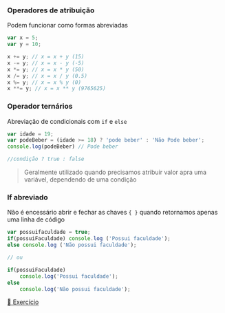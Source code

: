 ### Operadores de atribuição
Podem funcionar como formas abreviadas

```js
var x = 5;
var y = 10;

x += y; // x = x + y (15)
x -= y; // x = x - y (-5)
x *= y; // x = x * y (50)
x /= y; // x = x / y (0.5)
x %= y; // x = x % y (0)
x **= y; // x = x ** y (9765625)
```
### Operador ternários
Abreviação de condicionais com `if` e `else`

```js
var idade = 19;
var podeBeber = (idade >= 18) ? 'pode beber' : 'Não Pode beber';
console.log(podeBeber) // Pode beber

//condição ? true : false
```

> Geralmente utilizado quando precisamos atribuir valor apra uma variável, dependendo de uma condição

### If abreviado
Não é encessário abrir e fechar as chaves `{ }` quando retornamos apenas uma linha de código

```js
var possuifaculdade = true;
if(possuiFaculdade) console.log ('Possui faculdade');
else console.log ('Não possui faculdade');

// ou

if(possuiFaculdade)
    console.log('Possui faculdade');
else
    console.log('Não possui faculdade');
```
[🔗 Exercício](exercises.js)